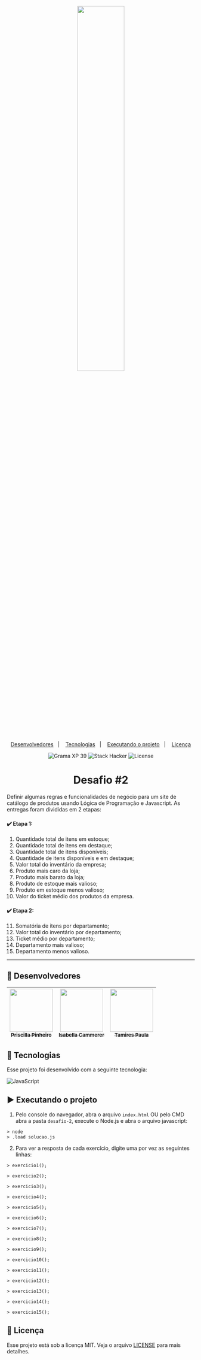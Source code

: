 <p align="center">
  <img src="https://github.com/scillapinheiro/gama_academy_desafio-1/blob/main/logo-gama-academy.png" width="50%">
</p>

<p align="center">
  <a href="#-desenvolvedores">Desenvolvedores</a>&nbsp;&nbsp;&nbsp;|&nbsp;&nbsp;&nbsp;
  <a href="#-tecnologias">Tecnologias</a>&nbsp;&nbsp;&nbsp;|&nbsp;&nbsp;&nbsp;
  <a href="#-executando-o-projeto">Executando o projeto</a>&nbsp;&nbsp;&nbsp;|&nbsp;&nbsp;&nbsp;
  <a href="#-licença">Licença</a>
</p>

<p align="center">
  <img alt="Grama XP 39" src="https://img.shields.io/static/v1?label=xp&message=39&color=success&labelColor=grey">
  
  <img alt="Stack Hacker" src="https://img.shields.io/static/v1?label=stack&message=hacker&color=success&labelColor=grey">
  
  <img alt="License" src="https://img.shields.io/static/v1?label=license&message=MIT&color=success&labelColor=grey">
</p>

<h1 align="center">Desafio #2</h1>

Definir algumas regras e funcionalidades de negócio para um site de catálogo de produtos usando Lógica de Programação e Javascript. As entregas foram divididas em 2 etapas:
#### :heavy_check_mark: Etapa 1:
1. Quantidade total de itens em estoque;
2. Quantidade total de itens em destaque;
3. Quantidade total de itens disponíveis;
4. Quantidade de itens disponíveis e em destaque;
5. Valor total do inventário da empresa;
6. Produto mais caro da loja;
7. Produto mais barato da loja;
8. Produto de estoque mais valioso;
9. Produto em estoque menos valioso;
10. Valor do ticket médio dos produtos da empresa.
#### :heavy_check_mark: Etapa 2:
11. Somatória de itens por departamento;
12. Valor total do inventário por departamento;
13. Ticket médio por departamento;
14. Departamento mais valioso;
15. Departamento menos valioso.
---

## :green_heart: Desenvolvedores

[<img src="https://avatars.githubusercontent.com/u/69371906?v=4" width=115> <br> <sub>Priscilla Pinheiro</sub>](https://github.com/scillapinheiro) | [<img src="https://avatars.githubusercontent.com/u/90530935?v=4" width=115> <br> <sub>Isabella Cammerer</sub>](https://github.com/isacammerer) | [<img src="https://avatars.githubusercontent.com/u/78106596?v=4" width=115> <br> <sub>Tamires Paula</sub>](https://github.com/tspaulameneses) |
| :---: | :---: | :---: |

## :rocket: Tecnologias

Esse projeto foi desenvolvido com a seguinte tecnologia:

![JavaScript](https://img.shields.io/badge/javascript-%23323330.svg?style=for-the-badge&logo=javascript&logoColor=%23F7DF1E)

## :arrow_forward: Executando o projeto
1. Pelo console do navegador, abra o arquivo ``index.html`` OU pelo CMD abra a pasta ``desafio-2``, execute o Node.js e abra o arquivo javascript:
```
> node
> .load solucao.js
```

2. Para ver a resposta de cada exercício, digite uma por vez as seguintes linhas:
```
> exercicio1();
```
```
> exercicio2();
```
```
> exercicio3();
```
```
> exercicio4();
```
```
> exercicio5();
```
```
> exercicio6();
```
```
> exercicio7();
```
```
> exercicio8();
```
```
> exercicio9();
```
```
> exercicio10();
```
```
> exercicio11();
```
```
> exercicio12();
```
```
> exercicio13();
```
```
> exercicio14();
```
```
> exercicio15();
```

## :memo: Licença

Esse projeto está sob a licença MIT. Veja o arquivo [LICENSE](LICENSE.md) para mais detalhes.
